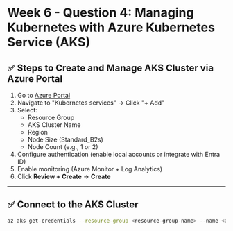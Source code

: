 # Week 6 - Question 4: Managing Kubernetes with Azure Kubernetes Service (AKS)

## ✅ Steps to Create and Manage AKS Cluster via Azure Portal

1. Go to [Azure Portal](https://portal.azure.com)
2. Navigate to "Kubernetes services" → Click "+ Add"
3. Select:
   - Resource Group
   - AKS Cluster Name
   - Region
   - Node Size (Standard_B2s)
   - Node Count (e.g., 1 or 2)
4. Configure authentication (enable local accounts or integrate with Entra ID)
5. Enable monitoring (Azure Monitor + Log Analytics)
6. Click **Review + Create** → **Create**

---

## ✅ Connect to the AKS Cluster

```bash
az aks get-credentials --resource-group <resource-group-name> --name <aks-cluster-name>
